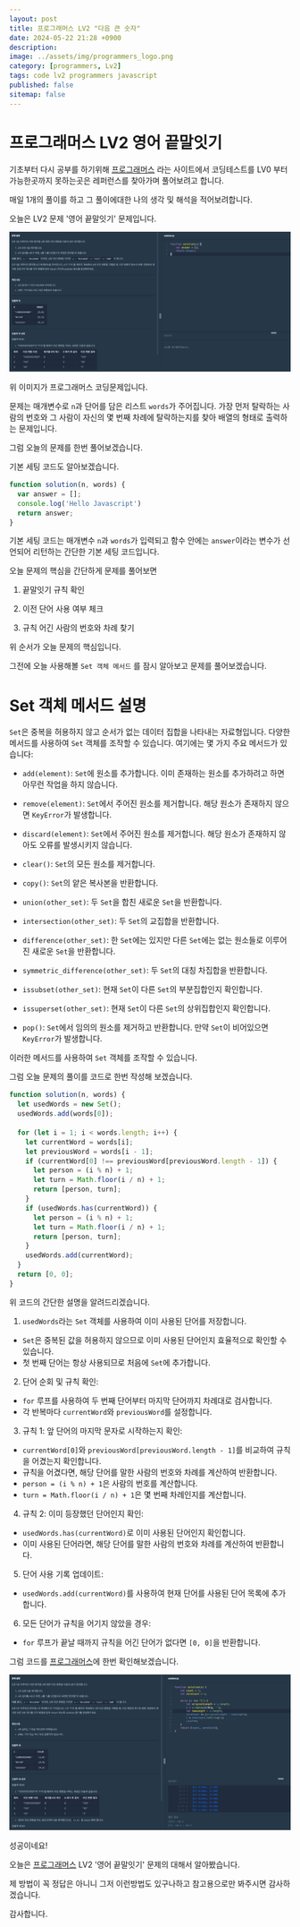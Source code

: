 ```yaml
---
layout: post
title: 프로그래머스 LV2 "다음 큰 숫자"
date: 2024-05-22 21:28 +0900
description: 
image: ../assets/img/programmers_logo.png
category: [programmers, Lv2]
tags: code lv2 programmers javascript
published: false
sitemap: false
---
```


# 프로그래머스 LV2 영어 끝말잇기

  기초부터 다시 공부를 하기위해 [프로그래머스](https://programmers.co.kr/) 라는 사이트에서
  코딩테스트를 LV0 부터 가능한곳까지 못하는곳은 레퍼런스를 찾아가며 풀어보려고 합니다.

  매일 1개의 풀이를 하고 그 풀이에대한 나의 생각 및 해석을 적어보려합니다.

  오늘은 LV2 문제 '영어 끝말잇기' 문제입니다.

  ![프로그래머스 이미지](/assets/img/post49_01.png)

  위 이미지가 프로그래머스 코딩문제입니다.
  
  문제는 매개변수로 `n`과 단어를 담은 리스트 `words`가 주어집니다. 가장 먼저 탈락하는 사람의 번호와 그 사람이 자신의 몇 번째 차례에 탈락하는지를 찾아 배열의 형태로 출력하는 문제입니다.

  그럼 오늘의 문제를 한번 풀어보겠습니다.

  기본 세팅 코드도 알아보겠습니다.

```javascript
function solution(n, words) {
  var answer = [];
  console.log('Hello Javascript')
  return answer;
}
```

기본 세팅 코드는 매개변수 `n`과 `words`가 입력되고 함수 안에는 `answer`이라는 변수가 선언되어 리턴하는 간단한 기본 세팅 코드입니다.

오늘 문제의 핵심을 간단하게 문제를 풀어보면

1. 끝말잇기 규칙 확인

2. 이전 단어 사용 여부 체크

3. 규칙 어긴 사람의 번호와 차례 찾기

위 순서가 오늘 문제의 핵심입니다.

그전에 오늘 사용해볼 `Set 객체 메서드` 를 잠시 알아보고 문제를 풀어보겠습니다.

# Set 객체 메서드 설명

`Set`은 중복을 허용하지 않고 순서가 없는 데이터 집합을 나타내는 자료형입니다. 다양한 메서드를 사용하여 `Set` 객체를 조작할 수 있습니다. 여기에는 몇 가지 주요 메서드가 있습니다:

- `add(element)`: `Set`에 원소를 추가합니다. 이미 존재하는 원소를 추가하려고 하면 아무런 작업을 하지 않습니다.

- `remove(element)`: `Set`에서 주어진 원소를 제거합니다. 해당 원소가 존재하지 않으면 `KeyError`가 발생합니다.

- `discard(element)`: `Set`에서 주어진 원소를 제거합니다. 해당 원소가 존재하지 않아도 오류를 발생시키지 않습니다.

- `clear()`: `Set`의 모든 원소를 제거합니다.

- `copy()`: `Set`의 얕은 복사본을 반환합니다.

- `union(other_set)`: 두 `Set`을 합친 새로운 `Set`을 반환합니다.

- `intersection(other_set)`: 두 `Set`의 교집합을 반환합니다.

- `difference(other_set)`: 한 `Set`에는 있지만 다른 `Set`에는 없는 원소들로 이루어진 새로운 `Set`을 반환합니다.

- `symmetric_difference(other_set)`: 두 `Set`의 대칭 차집합을 반환합니다.

- `issubset(other_set)`: 현재 `Set`이 다른 `Set`의 부분집합인지 확인합니다.

- `issuperset(other_set)`: 현재 `Set`이 다른 `Set`의 상위집합인지 확인합니다.

- `pop()`: `Set`에서 임의의 원소를 제거하고 반환합니다. 만약 `Set`이 비어있으면 `KeyError`가 발생합니다.

이러한 메서드를 사용하여 `Set` 객체를 조작할 수 있습니다.

그럼 오늘 문제의 풀이를 코드로 한번 작성해 보겠습니다.

```javascript
function solution(n, words) {
  let usedWords = new Set();
  usedWords.add(words[0]);

  for (let i = 1; i < words.length; i++) {
    let currentWord = words[i];
    let previousWord = words[i - 1];
    if (currentWord[0] !== previousWord[previousWord.length - 1]) {
      let person = (i % n) + 1;
      let turn = Math.floor(i / n) + 1;
      return [person, turn];
    }
    if (usedWords.has(currentWord)) {
      let person = (i % n) + 1;
      let turn = Math.floor(i / n) + 1;
      return [person, turn];
    }
    usedWords.add(currentWord);
  }
  return [0, 0];
}
```
위 코드의 간단한 설명을 알려드리겠습니다.

1. `usedWords`라는 `Set` 객체를 사용하여 이미 사용된 단어를 저장합니다.
- `Set`은 중복된 값을 허용하지 않으므로 이미 사용된 단어인지 효율적으로 확인할 수 있습니다.
- 첫 번째 단어는 항상 사용되므로 처음에 `Set`에 추가합니다.

2. 단어 순회 및 규칙 확인:
- `for` 루프를 사용하여 두 번째 단어부터 마지막 단어까지 차례대로 검사합니다.
- 각 반복마다 `currentWord`와 `previousWord`를 설정합니다.

3. 규칙 1: 앞 단어의 마지막 문자로 시작하는지 확인:
- `currentWord[0]`와 `previousWord[previousWord.length - 1]`를 비교하여 규칙을 어겼는지 확인합니다.
- 규칙을 어겼다면, 해당 단어를 말한 사람의 번호와 차례를 계산하여 반환합니다.
- `person = (i % n) + 1`은 사람의 번호를 계산합니다.
- `turn = Math.floor(i / n) + 1`은 몇 번째 차례인지를 계산합니다.

4. 규칙 2: 이미 등장했던 단어인지 확인:
- `usedWords.has(currentWord)`로 이미 사용된 단어인지 확인합니다.
- 이미 사용된 단어라면, 해당 단어를 말한 사람의 번호와 차례를 계산하여 반환합니다.

5. 단어 사용 기록 업데이트:
- `usedWords.add(currentWord)`를 사용하여 현재 단어를 사용된 단어 목록에 추가합니다.

6. 모든 단어가 규칙을 어기지 않았을 경우:
- `for` 루프가 끝날 때까지 규칙을 어긴 단어가 없다면 `[0, 0]`을 반환합니다.

그럼 코드를 [프로그래머스](https://programmers.co.kr/)에 한번 확인해보겠습니다.


![프로그래머스 이미지](/assets/img/post49_02.png)

성공이네요!

오늘은 [프로그래머스](https://programmers.co.kr/) LV2 '영어 끝말잇기' 문제의 대해서 알아봤습니다.

제 방법이 꼭 정답은 아니니 그저 이런방법도 있구나하고 참고용으로만 봐주시면 감사하겠습니다.

감사합니다.